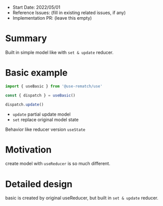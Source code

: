 - Start Date: 2022/05/01
- Reference Issues: (fill in existing related issues, if any)
- Implementation PR: (leave this empty)

# Summary

Built in simple model like with `set & update` reducer.

# Basic example

```ts
import { useBasic } from '@use-rematch/use'

const { dispatch } = useBasic()

dispatch.update()
```

- `update` partial update model
- `set` replace original model state

Behavior like reducer version `useState`

# Motivation

create model with `useReducer` is so much different.

# Detailed design

basic is created by original useReducer, but built in `set & update` reducer.